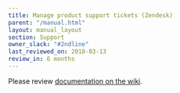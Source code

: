 ```yaml
---
title: Manage product support tickets (Zendesk)
parent: "/manual.html"
layout: manual_layout
section: Support
owner_slack: "#2ndline"
last_reviewed_on: 2018-03-13
review_in: 6 months
---
```


Please review [documentation on the wiki][wiki].

[wiki]: https://gov-uk.atlassian.net/wiki/spaces/GOVUK/pages/34209803/Managing+product+support+tickets+Zendesk
